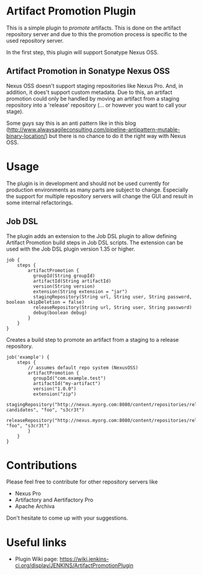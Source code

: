 # Artifact Promotion Plugin

This is a simple plugin to *promote* artifacts. This is done on the artifact repository server and due to this the promotion process is specific to the used repository server.

In the first step, this plugin will support Sonatype Nexus OSS. 

## Artifact Promotion in Sonatype Nexus OSS
Nexus OSS doesn't support staging repositories like Nexus Pro. And, in addition, it does't support custom metadata.
Due to this, an artifact promotion could only be handled by moving an artifact from a staging repository into a 'release' repository (... or however you want to call your stage).

Some guys say this is an anti pattern like in this blog (http://www.alwaysagileconsulting.com/pipeline-antipattern-mutable-binary-location/) but there is no chance to do it the right way with Nexus OSS.

# Usage 
The plugin is in development and should not be used currently for production environments as many parts are subject to change. Especially the support for multiple repository servers will change the GUI and result in some internal refactorings.

## Job DSL
The plugin adds an extension to the Job DSL plugin to allow defining Artifact Promotion build steps in Job DSL scripts. The extension can be used with the Job DSL plugin version 1.35 or higher.

```
job {
	steps {
	    artifactPromotion {
	      groupId(String groupId)
	      artifactId(String artifactId)
	      version(String version)
	      extension(String extension = "jar")
	      stagingRepository(String url, String user, String password, boolean skipDeletion = false)
	      releaseRepository(String url, String user, String password)
	      debug(boolean debug)
	    }
	}
}
```

Creates a build step to promote an artifact from a staging to a release repository.

```
job('example') {
	steps {
		// assumes default repo system (NexusOSS)
	    artifactPromotion {
	      groupId("com.example.test")
	      artifactId("my-artifact")
	      version("1.0.0")
	      extension("zip")
	      stagingRepository("http://nexus.myorg.com:8080/content/repositories/release-candidates", "foo", "s3cr3t")
	      releaseRepository("http://nexus.myorg.com:8080/content/repositories/releases", "foo", "s3cr3t")
	    }
	}
}
```

# Contributions
Please feel free to contribute for other repository servers like
* Nexus Pro
* Artifactory and Aertifactory Pro
* Apache Archiva

Don't hesitate to come up with your suggestions.

# Useful links
* Plugin Wiki page: https://wiki.jenkins-ci.org/display/JENKINS/ArtifactPromotionPlugin
